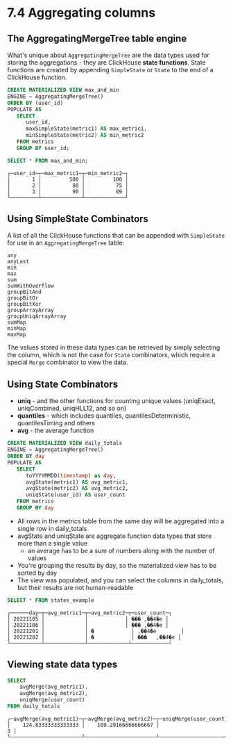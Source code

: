 # 7.4 Aggregating columns

## The AggregatingMergeTree table engine
What's unique about `AggregatingMergeTree` are the data types used for storing the aggregations - they are ClickHouse 
**state functions**. State functions are created by appending `SimpleState` or `State` to the end of a ClickHouse 
function.
```sql
CREATE MATERIALIZED VIEW max_and_min
ENGINE = AggregatingMergeTree() 
ORDER BY (user_id)
POPULATE AS 
   SELECT
      user_id,
      maxSimpleState(metric1) AS max_metric1,
      minSimpleState(metric2) AS min_metric2
   FROM metrics
   GROUP BY user_id;

SELECT * FROM max_and_min;
```
```
┌─user_id─┬─max_metric1─┬─min_metric2─┐
│       1 │         500 │         100 │
│       2 │          80 │          75 │
│       3 │          90 │          89 │
└─────────┴─────────────┴─────────────┘
```

## Using SimpleState Combinators

A list of all the ClickHouse functions that can be appended with `SimpleState` for use 
in an `AggregatingMergeTree` table:
```
any
anyLast
min
max
sum
sumWithOverflow
groupBitAnd
groupBitOr
groupBitXor
groupArrayArray
groupUniqArrayArray
sumMap
minMap
maxMap
```
The values stored in these data types can be retrieved by simply selecting the column, 
which is not the case for `State` combinators, which require a special `Merge` combinator to view the data.

## Using State Combinators
- **uniq** - and the other functions for counting unique values (uniqExact, uniqCombined, uniqHLL12, and so on)
- **quantiles** - which includes quantiles, quantilesDeterministic, quantilesTiming and others
- **avg** - the average function

```sql
CREATE MATERIALIZED VIEW daily_totals
ENGINE = AggregatingMergeTree() 
ORDER BY day
POPULATE AS 
   SELECT
      toYYYYMMDD(timestamp) as day,
      avgState(metric1) AS avg_metric1,
      avgState(metric2) AS avg_metric2,
      uniqState(user_id) AS user_count
   FROM metrics
   GROUP BY day
```
- All rows in the metrics table from the same day will be aggregated into a single row in daily_totals
- avgState and uniqState are aggregate function data types that store more than a single value
  - an average has to be a sum of numbers along with the number of values
- You're grouping the results by day, so the materialized view has to be sorted by day
- The view was populated, and you can select the columns in daily_totals, but their results are not human-readable

```sql
SELECT * FROM states_example
```
```
┌──────day─┬─avg_metric1─┬─avg_metric2─┬─user_count─┐
│ 20221105 │             │            │ ���	,��4�e │
│ 20221106 │             │            │ ���	,��4�e │
│ 20221201 │             │ �            │ ,��4�e        │
│ 20221202 │             │ �            │ ���	,��4�e │
└──────────┴─────────────┴─────────────┴────────────┘
```

## Viewing state data types
```sql
SELECT
    avgMerge(avg_metric1),
    avgMerge(avg_metric2),
    uniqMerge(user_count)
FROM daily_totals
```
```
┌─avgMerge(avg_metric1)─┬─avgMerge(avg_metric2)─┬─uniqMerge(user_count)─┐
│    124.83333333333333 │    109.29166666666667 │                     3 │
└───────────────────────┴───────────────────────┴───────────────────────┘
```